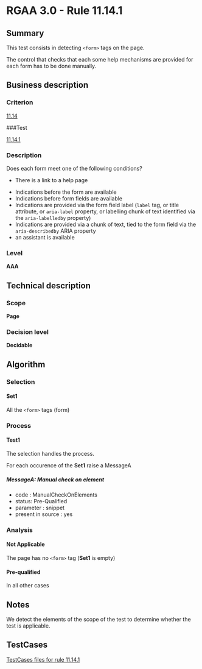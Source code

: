 # RGAA 3.0 -  Rule 11.14.1

## Summary

This test consists in detecting `<form>` tags on the page.

The control that checks that each some help mechanisms are provided for each form has to be done manually.

## Business description

### Criterion

[11.14](http://asqatasun.github.io/RGAA--3.0--EN/RGAA3.0_Criteria_English_version_v1.html#crit-11-14)

###Test

[11.14.1](http://asqatasun.github.io/RGAA--3.0--EN/RGAA3.0_Criteria_English_version_v1.html#test-11-14-1)

### Description
Does each form meet
    one of the following conditions?
    <ul><li> There is a link to a help page</li>
  <li>Indications before the form are available</li>
  <li>Indications before form fields are available</li>
  <li>Indications are provided
   via the form field label (<code>label</code> tag, or title
   attribute, or <code>aria-label</code> property, or labelling
   chunk of text identified via the <code>aria-labelledby</code>
   property)</li>
  <li>Indications are provided
   via a chunk of text, tied to the form field via
   the <code>aria-describedby</code> ARIA property</li>
  <li>an assistant is available</li>
    </ul> 


### Level

**AAA**

## Technical description

### Scope

**Page**

### Decision level

**Decidable**

## Algorithm

### Selection

#### Set1

All the `<form>` tags (form)

### Process

#### Test1

The selection handles the process.

For each occurence of the **Set1** raise a MessageA

##### MessageA: Manual check on element

-   code : ManualCheckOnElements
-   status: Pre-Qualified
-   parameter : snippet
-   present in source : yes

### Analysis

#### Not Applicable

The page has no `<form>` tag (**Set1** is empty)

#### Pre-qualified

In all other cases

## Notes

We detect the elements of the scope of the test to determine whether the
test is applicable.



##  TestCases 

[TestCases files for rule 11.14.1](https://gitlab.com/asqatasun/Asqatasun/-/tree/master/rules/rules-rgaa3.0/src/test/resources/testcases/rgaa30/Rgaa30Rule111401/) 


